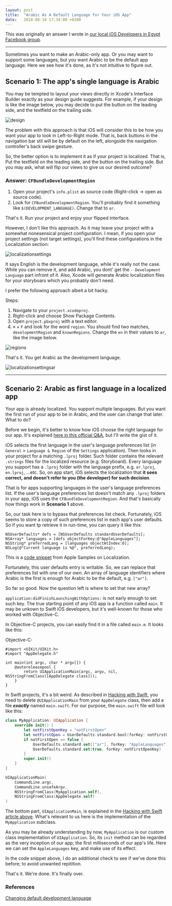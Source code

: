 ```yaml
---
layout: post
title:  "Arabic As A Default Language for Your iOS App"
date:   2018-08-10 17:34:00 +0200
---
```


This was originally an answer I wrote in [our local iOS Developers in Egypt Facebook group](https://web.facebook.com/groups/356582147768070).

---
Sometimes you want to make an Arabic-only app. Or you may want to support some languages, but you want Arabic to be the default app language. Here we see how it's done, as it's not intuitive to figure out.

## Scenario 1: The app's single language is Arabic

You may be tempted to layout your views directly in Xcode's Interface Builder exactly as your design guide suggests. For example, if your design is like the image below, you may decide to put the button on the leading side, and the textfield on the trailing side.

![design]({{site.url}}/assets/design.png)

The problem with this approach is that iOS will consider this to be how you want your app to look in Left-to-Right mode. That is, back buttons in the navigation bar stil will be by default on the left, alongside the navigation controller's back swipe gesture. 

So, the better option is to implement it as if your project is localized. That is, Put the textfield on the leading side, and the button on the trailing side. But you may ask, what will flip our views to give us our desired outcome?

### Answer: `CFBundleDevelopmentRegion`

1. Open your project's `info.plist` as source code (Right-click -> open as source code).
2. Look for `CFBundleDevelopmentRegion`. You'll probably find it something like `$(DEVELOPMENT_LANGUAGE)`. Change that to `ar`.

That's it. Run your project and enjoy your flipped interface.

However, I don't like this approach. As it may leave your project with a somewhat nonesensical project configuration. I mean, if you open your project settings (not target settings), you'll find these configurations in the Localization section:

![localizationsettings]({{site.url}}/assets/localizationsettings.png)

It says English is the development language, while it's really not the case. While you can remove it, and add Arabic, you dont' get the `- Development Language` part infront of it. Also, Xcode will generate Arabic localization files for your storyboars which you probably don't need.

I prefer the following approach albeit a bit hacky.

Steps:

1. Navigate to your `project.xcodeproj`.
2. Right-click and choose Show Package Contents.
3. Open `project.pbxproj` with a text editor.
4. `⌘` + `F` and look for the word `region`. You should find two matches, `developmentRegion` and `knownRegions`. Change the `en` in their values to `ar`, like the image below.

![regions]({{site.url}}/assets/regions.png)

That's it. You get Arabic as the development language.

![localizationsettingsar]({{site.url}}/assets/localizationsettingsar.png)

---

## Scenario 2: Arabic as first language in a localized app

Your app is already localized. You support multiple languages. But you want the first run of your app to be in Arabic, and the user can change that later. What to do?

Before we begin, it's better to know how iOS choose the right language for our app. It's explained [here in this official Q&A](https://developer.apple.com/library/archive/qa/qa1828/_index.html), but I'll write the gist of it.

iOS selects the first language in the user's language preferences list (in `General` > `Language & Region` of the `Settings` application). Then looks in your project for a matching `.lproj` folder. Such folder contains the relevant `.strings` files for the localized resource (e.g. Storyboard). Every language you support has a `.lproj` folder with the language prefix, e.g. `ar.lproj`, `en.lproj`, ...etc. So, on app start, iOS selects the localization that **it sees correct, and doesn't refer to you (the developer) for such decision**. 

That is for apps supporting languages in the user's language preferences list. If the user's language preferences list doesn't match any `.lproj` folders in your app, iOS uses the `CFBundleDevelopmentRegion`. And that's basically how things work in **Scenario 1** above.

So, our task here is to bypass that preferences list check. Fortunately, iOS seems to store a copy of such preferences list in each app's user defaults. So if you want tp retrieve it in run-time, you can query it like this:

```objc
NSUserDefaults* defs = [NSUserDefaults standardUserDefaults];
NSArray* languages = [defs objectForKey:@"AppleLanguages"];
NSString* preferredLang = [languages objectAtIndex:0];
NSLog(@"Current language is %@", preferredLang);
```

This is a [code snippet](https://developer.apple.com/library/archive/samplecode/InternationalMountains/Listings/InternationalMountains_DetailViewController_m.html) from Apple Samples on Localization.

Fortunately, this user defaults entry is writable. So, we can replace that preferences list with one of our own. An array of language identifiers where Arabic is the first is enough for Arabic to be the default, e.g. `["ar"]`.

So far so good. Now the question left is where to set that new array?

`application:didFinishLaunchingWithOptions:` is not early enough to set such key. The true starting point of any iOS app is a function called `main`. It may be unkown to Swift iOS developers, but it's well-known for those who worked with Objective-C.

In Objective-C projects, you can easily find it in a file called `main.m`. It looks like this:

Objective-C:
```objc
#import <UIKit/UIKit.h>
#import "AppDelegate.h"

int main(int argc, char * argv[]) {
    @autoreleasepool {
        return UIApplicationMain(argc, argv, nil, NSStringFromClass([AppDelegate class]));
    }
}
```

In Swift projects, it's a bit weird. As described in [Hacking with Swift](https://www.hackingwithswift.com/example-code/uikit/how-to-subclass-uiapplication-using-uiapplicationmain), you need to delete `@UIApplicationMain` from your `AppDelegate`  class, then add a file **_exactly_** named `main.swift`. For our purpose, the `main.swift` file will look like this:

```swift
class MyApplication: UIApplication {
    override init() {
        let notFirstOpenKey = "notFirstOpen"
        let notFirstOpen = UserDefaults.standard.bool(forKey: notFirstOpenKey)
        if notFirstOpen == false {
            UserDefaults.standard.set(["ar"], forKey: "AppleLanguages")
            UserDefaults.standard.set(true, forKey: notFirstOpenKey)
        }
        super.init()
    }
}

UIApplicationMain(
    CommandLine.argc,
    CommandLine.unsafeArgv, 
    NSStringFromClass(MyApplication.self),
    NSStringFromClass(AppDelegate.self)
)
```

The bottom part, `UIApplicationMain`, is explained in the [Hacking with Swift article above](https://www.hackingwithswift.com/example-code/uikit/how-to-subclass-uiapplication-using-uiapplicationmain). What's relevant to us here is the implementation of the `MyApplication` subclass.

As you may be already understanding by now, `MyApplication` is our custom class implementation of `UIApplication`. So, its `init` method can be regarded as the very inception of our app; the first milliseconds of our app's life. Here we can set the `AppleLanguages` key, and make use of its effect.

In the code snippet above, I do an additional check to see if we've done this before; to avoid unwanted repitition.

That's it. We're done. It's finally over.

### References
[Changing default development language](https://www.ralfebert.de/ios-examples/xcode/change-development-language/)